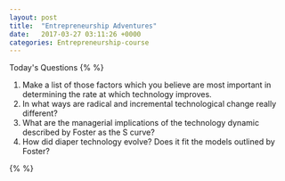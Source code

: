 ```yaml
---
layout: post
title:  "Entrepreneurship Adventures"
date:   2017-03-27 03:11:26 +0000
categories: Entrepreneurship-course
---
```

Today's Questions
{% %}

1. Make a list of those factors which you believe are most important in determining the rate at which technology improves.
2. In what ways are radical and incremental technological change really different?
3. What are the managerial implications of the technology dynamic described by Foster as the S curve?
4. How did diaper technology evolve? Does it fit the models outlined by Foster?

{% %}
